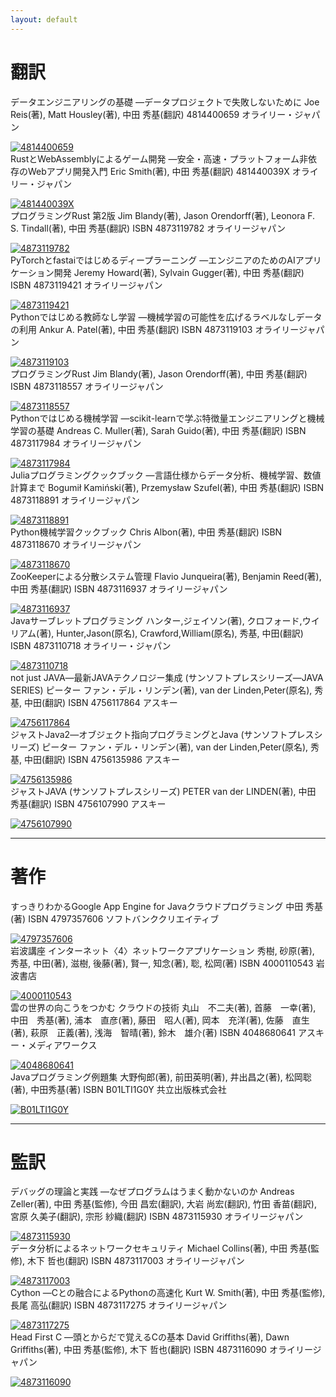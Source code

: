 ```yaml
---
layout: default
---
```

# 翻訳


<div>
<span class="title"> データエンジニアリングの基礎 ―データプロジェクトで失敗しないために </span>
<span class="author"> Joe Reis(著), Matt Housley(著), 中田 秀基(翻訳) </span>
<span class="isbn"> 4814400659 </span>
<span class="publisher"> オライリー・ジャパン </span>
</div>
<p>
</p>
<a href="https://www.amazon.co.jp/dp/4814400659/?tag=hidemon01-22" target="_blank"><img src="https://m.media-amazon.com/images/I/41Sm74csCRL._SL200_.jpg" alt="4814400659" border="0" /></a>

<div>
<span class="title"> RustとWebAssemblyによるゲーム開発 ―安全・高速・プラットフォーム非依存のWebアプリ開発入門 </span>
<span class="author"> Eric Smith(著), 中田 秀基(翻訳) </span>
<span class="isbn"> 481440039X </span>
<span class="publisher"> オライリー・ジャパン </span>
</div>
<p>
</p>
<a href="https://www.amazon.co.jp/dp/481440039X/?tag=hidemon01-22" target="_blank"><img src="https://m.media-amazon.com/images/I/51xr5OIL9-L._SL200_.jpg" alt="481440039X" border="0" /></a>

<div class="title"> プログラミングRust 第2版 </span>
<span class="author"> Jim Blandy(著), Jason Orendorff(著), Leonora F. S. Tindall(著), 中田 秀基(翻訳) </span>
<span class="isbn"> ISBN 4873119782 </span>
<span class="publisher"> オライリージャパン </span>
</div>
<p>
</p>
<a href="https://www.amazon.co.jp/dp/4873119782/?tag=hidemon01-22" target="_blank"><img src="https://m.media-amazon.com/images/I/51M44jPsASL._SL200_.jpg" alt="4873119782" border="0" /></a>

<div>
<span class="title"> PyTorchとfastaiではじめるディープラーニング ―エンジニアのためのAIアプリケーション開発 </span>
<span class="author"> Jeremy Howard(著), Sylvain Gugger(著), 中田 秀基(翻訳) </span>
<span class="isbn"> ISBN 4873119421 </span>
<span class="publisher"> オライリージャパン </span>
</div>
<p>
</p>
<a href="https://www.amazon.co.jp/dp/4873119421/?tag=hidemon01-22" target="_blank"><img src="https://m.media-amazon.com/images/I/515RBWB7feS._SL200_.jpg" alt="4873119421" border="0" /></a>


<div>
<span class="title"> Pythonではじめる教師なし学習 ―機械学習の可能性を広げるラベルなしデータの利用 </span>
<span class="author"> Ankur A. Patel(著), 中田 秀基(翻訳) </span>
<span class="isbn"> ISBN 4873119103 </span>
<span class="publisher"> オライリージャパン </span>
</div>
<p>
</p>
<a href="https://www.amazon.co.jp/dp/4873119103/?tag=hidemon01-22" target="_blank"><img src="https://m.media-amazon.com/images/I/518l9L3UN8L._SL200_.jpg" alt="4873119103" border="0" /></a>

<div>
<span class="title"> プログラミングRust </span>
<span class="author"> Jim Blandy(著), Jason Orendorff(著), 中田 秀基(翻訳) </span>
<span class="isbn"> ISBN 4873118557 </span>
<span class="publisher"> オライリージャパン </span>
</div>
<p>
</p>
<a href="https://www.amazon.co.jp/dp/4873118557/?tag=hidemon01-22" target="_blank"><img src="https://m.media-amazon.com/images/I/51vpZLDJAAL._SL200_.jpg" alt="4873118557" border="0" /></a>

<div>
<span class="title"> Pythonではじめる機械学習 ―scikit-learnで学ぶ特徴量エンジニアリングと機械学習の基礎 </span>
<span class="author"> Andreas C. Muller(著), Sarah Guido(著), 中田 秀基(翻訳) </span>
<span class="isbn"> ISBN 4873117984 </span>
<span class="publisher"> オライリージャパン </span>
</div>
<p>
</p>
<a href="https://www.amazon.co.jp/dp/4873117984/?tag=hidemon01-22" target="_blank"><img src="https://m.media-amazon.com/images/I/51GQH7tZNlL._SL200_.jpg" alt="4873117984" border="0" /></a>


<div>
<span class="title"> Juliaプログラミングクックブック ―言語仕様からデータ分析、機械学習、数値計算まで </span>
<span class="author"> Bogumił Kamiński(著), Przemysław Szufel(著), 中田 秀基(翻訳) </span>
<span class="isbn"> ISBN 4873118891 </span>
<span class="publisher"> オライリージャパン </span>
</div>
<p>
</p>
<a href="https://www.amazon.co.jp/dp/4873118891/?tag=hidemon01-22" target="_blank"><img src="https://m.media-amazon.com/images/I/51u2Ru2-VHL._SL200_.jpg" alt="4873118891" border="0" /></a>


<div>
<span class="title"> Python機械学習クックブック </span>
<span class="author"> Chris Albon(著), 中田 秀基(翻訳) </span>
<span class="isbn"> ISBN 4873118670 </span>
<span class="publisher"> オライリージャパン </span>
</div>
<p>
</p>
<a href="https://www.amazon.co.jp/dp/4873118670/?tag=hidemon01-22" target="_blank"><img src="https://m.media-amazon.com/images/I/51PI0Q25vhL._SL200_.jpg" alt="4873118670" border="0" /></a>

<div>
<span class="title"> ZooKeeperによる分散システム管理 </span>
<span class="author"> Flavio Junqueira(著), Benjamin Reed(著), 中田 秀基(翻訳) </span>
<span class="isbn"> ISBN 4873116937 </span>
<span class="publisher"> オライリージャパン </span>
</div>
<p>
</p>
<a href="https://www.amazon.co.jp/dp/4873116937/?tag=hidemon01-22" target="_blank"><img src="https://m.media-amazon.com/images/I/51Yd5Bpz3FL._SL200_.jpg" alt="4873116937" border="0" /></a>

<div>
<span class="title"> Javaサーブレットプログラミング </span>
<span class="author"> ハンター,ジェイソン(著), クロフォード,ウイリアム(著), Hunter,Jason(原名), Crawford,William(原名), 秀基, 中田(翻訳) </span>
<span class="isbn"> ISBN 4873110718 </span>
<span class="publisher"> オライリー・ジャパン </span>
</div>
<p>
</p>
<a href="https://www.amazon.co.jp/dp/4873110718/?tag=hidemon01-22" target="_blank"><img src="https://m.media-amazon.com/images/I/51C1G4ND4QL._SL200_.jpg" alt="4873110718" border="0" /></a>


<div>
<span class="title"> not just JAVA―最新JAVAテクノロジー集成 (サンソフトプレスシリーズ―JAVA SERIES) </span>
<span class="author"> ピーター ファン・デル・リンデン(著), van der Linden,Peter(原名), 秀基, 中田(翻訳) </span>
<span class="isbn"> ISBN 4756117864 </span>
<span class="publisher"> アスキー </span>
</div>
<p>
</p>
<a href="https://www.amazon.co.jp/dp/4756117864/?tag=hidemon01-22" target="_blank"><img src="https://m.media-amazon.com/images/I/41YbkKvbRuL._SL200_.jpg" alt="4756117864" border="0" /></a>

<div>
<span class="title"> ジャストJava2―オブジェクト指向プログラミングとJava (サンソフトプレスシリーズ) </span>
<span class="author"> ピーター ファン・デル・リンデン(著), van der Linden,Peter(原名), 秀基, 中田(翻訳) </span>
<span class="isbn"> ISBN 4756135986 </span>
<span class="publisher"> アスキー </span>
</div>
<p>
</p>
<a href="https://www.amazon.co.jp/dp/4756135986/?tag=hidemon01-22" target="_blank"><img src="https://m.media-amazon.com/images/I/318Nv2qT5bL._SL200_.jpg" alt="4756135986" border="0" /></a>


<div>
<span class="title"> ジャストJAVA (サンソフトプレスシリーズ) </span>
<span class="author"> PETER van der LINDEN(著), 中田 秀基(翻訳) </span>
<span class="isbn"> ISBN 4756107990 </span>
<span class="publisher"> アスキー </span>
</div>
<p>
</p>
<a href="https://www.amazon.co.jp/dp/4756107990/?tag=hidemon01-22" target="_blank"><img src="https://m.media-amazon.com/images/I/31qXEziyunL._SL200_.jpg" alt="4756107990" border="0" /></a>

--- 
# 著作

<div>
<span class="title"> すっきりわかるGoogle App Engine for Javaクラウドプログラミング </span>
<span class="author"> 中田 秀基(著) </span>
<span class="isbn"> ISBN 4797357606 </span>
<span class="publisher"> ソフトバンククリエイティブ </span>
</div>
<p>
</p>
<a href="https://www.amazon.co.jp/dp/4797357606/?tag=hidemon01-22" target="_blank"><img src="https://m.media-amazon.com/images/I/512pNjQz+KL._SL200_.jpg" alt="4797357606" border="0" /></a>

<div>
<span class="title"> 岩波講座 インターネット〈4〉ネットワークアプリケーション </span>
<span class="author"> 秀樹, 砂原(著), 秀基, 中田(著), 滋樹, 後藤(著), 賢一, 知念(著), 聡, 松岡(著) </span>
<span class="isbn"> ISBN 4000110543 </span>
<span class="publisher"> 岩波書店 </span>
</div>
<p>
</p>
<a href="https://www.amazon.co.jp/dp/4000110543/?tag=hidemon01-22" target="_blank"><img src="https://m.media-amazon.com/images/I/41KMZM6BM0L._SL200_.jpg" alt="4000110543" border="0" /></a>

<div>
<span class="title"> 雲の世界の向こうをつかむ クラウドの技術 </span>
<span class="author"> 丸山　不二夫(著), 首藤　一幸(著), 中田　秀基(著), 浦本　直彦(著), 藤田　昭人(著), 岡本　充洋(著), 佐藤　直生(著), 萩原　正義(著), 浅海　智晴(著), 鈴木　雄介(著) </span>
<span class="isbn"> ISBN 4048680641 </span>
<span class="publisher"> アスキー・メディアワークス </span>
</div>
<p>
</p>
<a href="https://www.amazon.co.jp/dp/4048680641/?tag=hidemon01-22" target="_blank"><img src="https://m.media-amazon.com/images/I/417V2CXkPBL._SL200_.jpg" alt="4048680641" border="0" /></a>

<div>
<span class="title"> Javaプログラミング例題集 </span>
<span class="author"> 大野侚郎(著), 前田英明(著), 井出昌之(著), 松岡聡(著), 中田秀基(著) </span>
<span class="isbn"> ISBN B01LTI1G0Y </span>
<span class="publisher"> 共立出版株式会社 </span>
</div>
<p>
</p>
<a href="https://www.amazon.co.jp/dp/B01LTI1G0Y/?tag=hidemon01-22" target="_blank"><img src="https://m.media-amazon.com/images/I/61s-YBxXggL._SL200_.jpg" alt="B01LTI1G0Y" border="0" /></a>


--- 
# 監訳

<div>
<span class="title"> デバッグの理論と実践 ―なぜプログラムはうまく動かないのか </span>
<span class="author"> Andreas Zeller(著), 中田 秀基(監修), 今田 昌宏(翻訳), 大岩 尚宏(翻訳), 竹田 香苗(翻訳), 宮原 久美子(翻訳), 宗形 紗織(翻訳) </span>
<span class="isbn"> ISBN 4873115930 </span>
<span class="publisher"> オライリージャパン </span>
</div>
<p>
</p>
<a href="https://www.amazon.co.jp/dp/4873115930/?tag=hidemon01-22" target="_blank"><img src="https://m.media-amazon.com/images/I/51e+ea7lROL._SL200_.jpg" alt="4873115930" border="0" /></a>


<div>
<span class="title"> データ分析によるネットワークセキュリティ </span>
<span class="author"> Michael Collins(著), 中田 秀基(監修), 木下 哲也(翻訳) </span>
<span class="isbn"> ISBN 4873117003 </span>
<span class="publisher"> オライリージャパン </span>
</div>
<p>
</p>
<a href="https://www.amazon.co.jp/dp/4873117003/?tag=hidemon01-22" target="_blank"><img src="https://m.media-amazon.com/images/I/51TkaFRoJyL._SL200_.jpg" alt="4873117003" border="0" /></a>

<div>
<span class="title"> Cython ―Cとの融合によるPythonの高速化 </span>
<span class="author"> Kurt W. Smith(著), 中田 秀基(監修), 長尾 高弘(翻訳) </span>
<span class="isbn"> ISBN 4873117275 </span>
<span class="publisher"> オライリージャパン </span>
</div>
<p>
</p>
<a href="https://www.amazon.co.jp/dp/4873117275/?tag=hidemon01-22" target="_blank"><img src="https://m.media-amazon.com/images/I/51+3rS3-HPL._SL200_.jpg" alt="4873117275" border="0" /></a>

<div>
<span class="title"> Head First C ―頭とからだで覚えるCの基本 </span>
<span class="author"> David Griffiths(著), Dawn Griffiths(著), 中田 秀基(監修), 木下 哲也(翻訳) </span>
<span class="isbn"> ISBN 4873116090 </span>
<span class="publisher"> オライリージャパン </span>
</div>
<p>
</p>
<a href="https://www.amazon.co.jp/dp/4873116090/?tag=hidemon01-22" target="_blank"><img src="https://m.media-amazon.com/images/I/51mOeOgWS4L._SL200_.jpg" alt="4873116090" border="0" /></a>